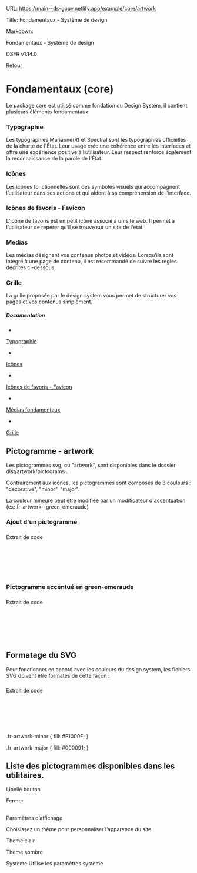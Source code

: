 URL:
https://main--ds-gouv.netlify.app/example/core/artwork

Title:
Fondamentaux - Système de design

Markdown:


Fondamentaux - Système de design


DSFR v1.14.0


[Retour](../)


# Fondamentaux (core)


Le package core est utilisé comme fondation du Design System, il contient plusieurs éléments fondamentaux.


### Typographie


Les typographies Marianne(R) et Spectral sont les typographies officielles de la charte de l'État. Leur usage crée une cohérence entre les interfaces et offre une expérience positive à l’utilisateur. Leur respect renforce également la reconnaissance de la parole de l’État.


### Icônes


Les icônes fonctionnelles sont des symboles visuels qui accompagnent l’utilisateur dans ses actions et qui aident à sa compréhension de l’interface.


### Icônes de favoris - Favicon


L’icône de favoris est un petit icône associé à un site web. Il permet à l’utilisateur de repérer qu’il se trouve sur un site de l'état.


### Medias


Les médias désignent vos contenus photos et vidéos. Lorsqu’ils sont intégré à une page de contenu, il est recommandé de suivre les règles décrites ci-dessous.


### Grille


La grille proposée par le design system vous permet de structurer vos pages et vos contenus simplement.


##### Documentation


-
[Typographie](https://www.systeme-de-design.gouv.fr/elements-d-interface/fondamentaux-de-l-identite-de-l-etat/typographie/)


-
[Icônes](https://www.systeme-de-design.gouv.fr/elements-d-interface/fondamentaux-techniques/icones)


-
[Icônes de favoris - Favicon](https://www.systeme-de-design.gouv.fr/elements-d-interface/fondamentaux-techniques/icone-de-favoris)


-
[Médias fondamentaux](https://www.systeme-de-design.gouv.fr/elements-d-interface/fondamentaux-techniques/medias)


-
[Grille](https://www.systeme-de-design.gouv.fr/elements-d-interface/fondamentaux-techniques/grille-et-points-de-rupture)


## Pictogramme - artwork


Les pictogrammes svg, ou "artwork", sont disponibles dans le dossier dist/artwork/pictograms .

Contrairement aux icônes, les pictogrammes sont composés de 3 couleurs : "decorative", "minor", "major".

La couleur mineure peut être modifiée par un modificateur d'accentuation (ex: fr-artwork--green-emeraude)


### Ajout d'un pictogramme


###
Extrait de code


<svg aria-hidden="true" class="fr-artwork" viewBox="0 0 80 80" width="80px" height="80px">
<use class="fr-artwork-decorative" href="../../../dist/artwork/pictograms/environment/moon.svg#artwork-decorative"></use>
<use class="fr-artwork-minor" href="../../../dist/artwork/pictograms/environment/moon.svg#artwork-minor"></use>
<use class="fr-artwork-major" href="../../../dist/artwork/pictograms/environment/moon.svg#artwork-major"></use>
</svg>


### Pictogramme accentué en green-emeraude


###
Extrait de code


<svg aria-hidden="true" class="fr-artwork fr-artwork--green-emeraude" viewBox="0 0 80 80" width="80px" height="80px">
<use class="fr-artwork-decorative" href="../../../dist/artwork/pictograms/environment/moon.svg#artwork-decorative"></use>
<use class="fr-artwork-minor" href="../../../dist/artwork/pictograms/environment/moon.svg#artwork-minor"></use>
<use class="fr-artwork-major" href="../../../dist/artwork/pictograms/environment/moon.svg#artwork-major"></use>
</svg>


## Formatage du SVG


Pour fonctionner en accord avec les couleurs du design system, les fichiers SVG doivent être formatés de cette façon :


###
Extrait de code


<svg width="80px" height="80px" viewBox="0 0 80 80" xmlns="http://www.w3.org/2000/svg">
<style>
.fr-artwork-decorative {
fill: #ECECFF;
}

.fr-artwork-minor {
fill: #E1000F;
}

.fr-artwork-major {
fill: #000091;
}

</style>
<symbol id="artwork-decorative">
<path d="M67,16c-0.5514,0-1-0.4486-1-1s0.4486-1,1-1s1,0.4486,1,1S67.5514,16,67,16z M19,72c-0.5514,0-1-0.4486-1-1
s0.4486-1,1-1s1,0.4486,1,1S19.5514,72,19,72z M31,10c-0.5514,0-1-0.4486-1-1c0-0.55145,0.4486-1,1-1s1,0.44855,1,1
C32,9.5514,31.5514,10,31,10z M69,60c-0.5514,0-1-0.4486-1-1s0.4486-1,1-1s1,0.4486,1,1S69.5514,60,69,60z M45,70
c-0.5514,0-1-0.4486-1-1s0.4486-1,1-1s1,0.4486,1,1S45.5514,70,45,70z M9,32c-0.5514,0-1-0.4486-1-1s0.4486-1,1-1s1,0.4486,1,1
S9.5514,32,9,32z" />
</symbol>
<symbol id="artwork-minor">
<path d="M41,30c-0.5523,0-1,0.4477-1,1s0.4477,1,1,1s1-0.4477,1-1S41.5523,30,41,30z M59,38c-0.5523,0-1,0.4477-1,1
s0.4477,1,1,1s1-0.4477,1-1S59.5523,38,59,38z M55,38c0.5523,0,1,0.4477,1,1c0,0.5128-0.386,0.9355-0.8834,0.9933L55,40h-2
c-0.5523,0-1-0.4477-1-1c0-0.5128,0.386-0.9355,0.8834-0.9933L53,38H55z M48,31c0-0.5523-0.4477-1-1-1h-2l-0.1166,0.0067
C44.386,30.0645,44,30.4872,44,31c0,0.5523,0.4477,1,1,1h2l0.1166-0.0067C47.614,31.9355,48,31.5128,48,31z" />
</symbol>
<symbol id="artwork-major">
<path d="M59.90668,47.08899c-2.4024,7.6662-9.49188,12.91333-17.52948,12.91333
c-10.14819,0-18.37512-8.26733-18.37512-18.46643c0-7.85461,4.93793-14.82916,12.2738-17.42346
c1.87921-0.66461,3.32355,1.68457,1.9613,3.1073c-2.30841,2.41095-3.5921,5.59399-3.5921,8.95575
c0,6.76794,5.2041,12.37939,11.8927,12.89435c0.5506,0.04236,0.96271,0.52319,0.92035,1.07379
c-0.04242,0.55066-0.52325,0.96271-1.07385,0.92029c-7.72986-0.59503-13.7392-7.07483-13.7392-14.88843
c0-3.61078,1.28583-7.04816,3.61322-9.75067l0.22668-0.25684L36.2854,26.2464c-6.06519,2.4425-10.13849,8.30981-10.2796,14.9339
l-0.00372,0.35559c0,9.09668,7.33374,16.46643,16.37512,16.46643c6.92578,0,13.0639-4.375,15.39703-10.84619l0.06879-0.19916
l-0.19684,0.18811c-1.96747,1.82373-4.37738,3.07861-6.99451,3.63629l-0.39404,0.07843
c-0.54303,0.1004-1.0647-0.25842-1.1651-0.80151c-0.10052-0.54309,0.25836-1.0647,0.80145-1.16516
c2.62329-0.48511,5.02313-1.77515,6.89282-3.70404C58.17792,43.75378,60.4975,45.2038,59.90668,47.08899z M15,58
c-0.55231,0-1,0.44769-1,1s0.44769,1,1,1s1-0.44769,1-1S15.55231,58,15,58z M55,28h2l0.11658-0.00671
C57.61401,27.93549,58,27.51282,58,27c0-0.55231-0.44769-1-1-1h-2l-0.11658,0.00671C54.38599,26.06451,54,26.48718,54,27
C54,27.55231,54.44769,28,55,28z M23,58h-4l-0.11658,0.00671C18.38599,58.06451,18,58.48718,18,59c0,0.55231,0.44769,1,1,1h4
l0.11658-0.00671C23.61401,59.93549,24,59.51282,24,59C24,58.44769,23.55231,58,23,58z" />
</symbol>
<use class="fr-artwork-decorative" href="#artwork-decorative" />
<use class="fr-artwork-minor" href="#artwork-minor" />
<use class="fr-artwork-major" href="#artwork-major" />
</svg>


## Liste des pictogrammes disponibles dans les utilitaires.


Libellé bouton


Fermer


##
Paramètres d’affichage


Choisissez un thème pour personnaliser l’apparence du site.


Thème clair


Thème sombre


Système
Utilise les paramètres système